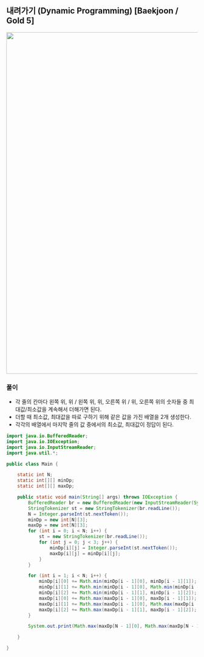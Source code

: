 ## 내려가기 (Dynamic Programming) [Baekjoon / Gold 5]

<img src="https://user-images.githubusercontent.com/35963403/192546729-cb62e090-7f13-44ad-b2a6-3b0e15cf9aa0.png" width="900">

### 풀이

- 각 줄의 칸마다 왼쪽 위, 위 / 왼쪽 위, 위, 오른쪽 위 / 위, 오른쪽 위의 숫자들 중 최대값/최소값을 계속해서 더해가면 된다.
- 더할 때 최소값, 최대값을 따로 구하기 위해 같은 값을 가진 배열을 2개 생성한다.
- 각각의 배열에서 마지막 줄의 값 중에서의 최소값, 최대값이 정답이 된다.

```java
import java.io.BufferedReader;
import java.io.IOException;
import java.io.InputStreamReader;
import java.util.*;

public class Main {

    static int N;
    static int[][] minDp;
    static int[][] maxDp;

    public static void main(String[] args) throws IOException {
        BufferedReader br = new BufferedReader(new InputStreamReader(System.in));
        StringTokenizer st = new StringTokenizer(br.readLine());
        N = Integer.parseInt(st.nextToken());
        minDp = new int[N][3];
        maxDp = new int[N][3];
        for (int i = 0; i < N; i++) {
            st = new StringTokenizer(br.readLine());
            for (int j = 0; j < 3; j++) {
                minDp[i][j] = Integer.parseInt(st.nextToken());
                maxDp[i][j] = minDp[i][j];
            }
        }

        for (int i = 1; i < N; i++) {
            minDp[i][0] += Math.min(minDp[i - 1][0], minDp[i - 1][1]);
            minDp[i][1] += Math.min(minDp[i - 1][0], Math.min(minDp[i - 1][1], minDp[i - 1][2]));
            minDp[i][2] += Math.min(minDp[i - 1][1], minDp[i - 1][2]);
            maxDp[i][0] += Math.max(maxDp[i - 1][0], maxDp[i - 1][1]);
            maxDp[i][1] += Math.max(maxDp[i - 1][0], Math.max(maxDp[i - 1][1], maxDp[i - 1][2]));
            maxDp[i][2] += Math.max(maxDp[i - 1][1], maxDp[i - 1][2]);
        }

        System.out.print(Math.max(maxDp[N - 1][0], Math.max(maxDp[N - 1][1], maxDp[N - 1][2])) + " " + Math.min(minDp[N - 1][0], Math.min(minDp[N - 1][1], minDp[N - 1][2])));

    }

}
```